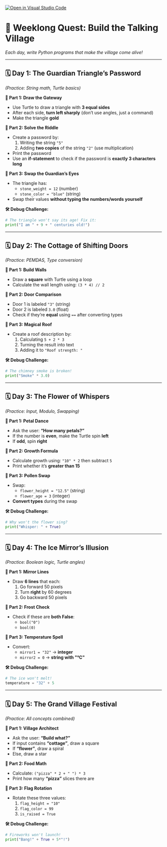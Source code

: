 [![Open in Visual Studio Code](https://classroom.github.com/assets/open-in-vscode-2e0aaae1b6195c2367325f4f02e2d04e9abb55f0b24a779b69b11b9e10269abc.svg)](https://classroom.github.com/online_ide?assignment_repo_id=18764087&assignment_repo_type=AssignmentRepo)
# 🌟 **Weeklong Quest: Build the Talking Village**  
*Each day, write Python programs that make the village come alive!*  

---

## **🗓️ Day 1: The Guardian Triangle’s Password**  
*(Practice: String math, Turtle basics)*  

**📜 Part 1: Draw the Gateway**  
- Use Turtle to draw a triangle with **3 equal sides**  
- After each side, **turn left sharply** (don’t use angles, just a command)  
- Make the triangle **gold**  

**📜 Part 2: Solve the Riddle**  
- Create a password by:  
  1. Writing the string `"5"`  
  2. Adding **two copies** of the string `"2"` (use multiplication)  
- Print the password  
- Use an **if-statement** to check if the password is **exactly 3 characters long**  

**📜 Part 3: Swap the Guardian’s Eyes**  
- The triangle has:  
  - `stone_weight = 12` (number)  
  - `stone_color = "blue"` (string)  
- Swap their values **without typing the numbers/words yourself**  

**🛠️ Debug Challenge:**  
```python  
# The triangle won't say its age! Fix it:  
print("I am " + 9 + " centuries old!")  
```

---

## **🗓️ Day 2: The Cottage of Shifting Doors**  
*(Practice: PEMDAS, Type conversion)*  

**📜 Part 1: Build Walls**  
- Draw a **square** with Turtle using a loop  
- Calculate the wall length using: `(3 * 4) // 2`  

**📜 Part 2: Door Comparison**  
- Door 1 is labeled `"3"` (string)  
- Door 2 is labeled `3.0` (float)  
- Check if they’re **equal** using `==` after converting types  

**📜 Part 3: Magical Roof**  
- Create a roof description by:  
  1. Calculating `5 + 2 * 3`  
  2. Turning the result into text  
  3. Adding it to `"Roof strength: "`  

**🛠️ Debug Challenge:**  
```python  
# The chimney smoke is broken!  
print("Smoke" * 3.0)  
```

---

## **🗓️ Day 3: The Flower of Whispers**  
*(Practice: Input, Modulo, Swapping)*  

**📜 Part 1: Petal Dance**  
- Ask the user: **“How many petals?”**  
- If the number is **even**, make the Turtle spin **left**  
- If **odd**, spin **right**  

**📜 Part 2: Growth Formula**  
- Calculate growth using: `"10" * 2` then subtract `5`  
- Print whether it’s **greater than 15**  

**📜 Part 3: Pollen Swap**  
- Swap:  
  - `flower_height = "12.5"` (string)  
  - `flower_age = 3` (integer)  
- **Convert types** during the swap  

**🛠️ Debug Challenge:**  
```python  
# Why won't the flower sing?  
print("Whisper: " + True)  
```

---

## **🗓️ Day 4: The Ice Mirror’s Illusion**  
*(Practice: Boolean logic, Turtle angles)*  

**📜 Part 1: Mirror Lines**  
- Draw **6 lines** that each:  
  1. Go forward 50 pixels  
  2. Turn **right** by 60 degrees  
  3. Go backward 50 pixels  

**📜 Part 2: Frost Check**  
- Check if these are **both False**:  
  - `bool("0")`  
  - `bool(0)`  

**📜 Part 3: Temperature Spell**  
- Convert:  
  - `mirror1 = "32"` → **integer**  
  - `mirror2 = 0` → **string with "℃"**  

**🛠️ Debug Challenge:**  
```python  
# The ice won't melt!  
temperature = "32" + 5  
```

---

## **🗓️ Day 5: The Grand Village Festival**  
*(Practice: All concepts combined)*  

**📜 Part 1: Village Architect**  
- Ask the user: **“Build what?”**  
- If input contains **“cottage”**, draw a square  
- If **“flower”**, draw a spiral  
- Else, draw a star  

**📜 Part 2: Food Math**  
- Calculate: `("pizza" * 2 + " ") * 3`  
- Print how many **“pizza”** slices there are  

**📜 Part 3: Flag Rotation**  
- Rotate these three values:  
  1. `flag_height = "10"`  
  2. `flag_color = 99`  
  3. `is_raised = True`  

**🛠️ Debug Challenge:**  
```python  
# Fireworks won't launch!  
print("Bang!" + True + 5*"!")  
```
